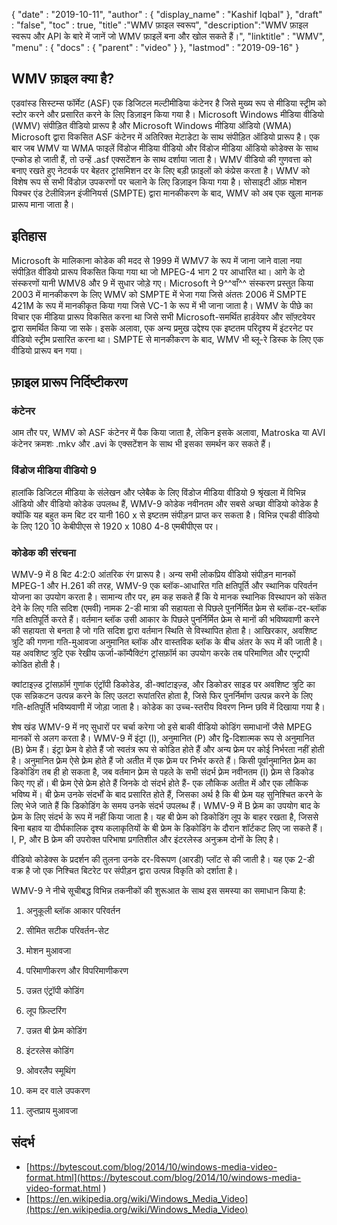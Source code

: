{
  "date" : "2019-10-11",
  "author" : {
    "display_name" : "Kashif Iqbal"
},
  "draft" : "false",
  "toc" : true,
  "title" :"WMV फ़ाइल स्वरूप",
  "description":"WMV फ़ाइल स्वरूप और API के बारे में जानें जो WMV फ़ाइलें बना और खोल सकते हैं।",
  "linktitle" : "WMV",
  "menu" : {
    "docs" : {
      "parent" : "video"
}
},
  "lastmod" : "2019-09-16"
}

## WMV फ़ाइल क्या है?

एडवांस्ड सिस्टम्स फॉर्मेट (ASF) एक डिजिटल मल्टीमीडिया कंटेनर है जिसे मुख्य रूप से मीडिया स्ट्रीम को स्टोर करने और प्रसारित करने के लिए डिज़ाइन किया गया है। Microsoft Windows मीडिया वीडियो (WMV) संपीड़ित वीडियो प्रारूप है और Microsoft Windows मीडिया ऑडियो (WMA) Microsoft द्वारा विकसित ASF कंटेनर में अतिरिक्त मेटाडेटा के साथ संपीड़ित ऑडियो प्रारूप है। एक बार जब WMV या WMA फाइलें विंडोज मीडिया वीडियो और विंडोज मीडिया ऑडियो कोडेक्स के साथ एन्कोड हो जाती हैं, तो उन्हें .asf एक्सटेंशन के साथ दर्शाया जाता है। WMV वीडियो की गुणवत्ता को बनाए रखते हुए नेटवर्क पर बेहतर ट्रांसमिशन दर के लिए बड़ी फ़ाइलों को कंप्रेस करता है। WMV को विशेष रूप से सभी विंडोज़ उपकरणों पर चलाने के लिए डिज़ाइन किया गया है। सोसाइटी ऑफ़ मोशन पिक्चर एंड टेलीविज़न इंजीनियर्स (SMPTE) द्वारा मानकीकरण के बाद, WMV को अब एक खुला मानक प्रारूप माना जाता है।

## इतिहास ##

Microsoft के मालिकाना कोडेक की मदद से 1999 में WMV7 के रूप में जाना जाने वाला नया संपीड़ित वीडियो प्रारूप विकसित किया गया था जो MPEG-4 भाग 2 पर आधारित था। आगे के दो संस्करणों यानी WMV8 और 9 में सुधार जोड़े गए। Microsoft ने 9^^वाँ^^ संस्करण प्रस्तुत किया 2003 में मानकीकरण के लिए WMV को SMPTE में भेजा गया जिसे अंततः 2006 में SMPTE 421M के रूप में मानकीकृत किया गया जिसे VC-1 के रूप में भी जाना जाता है। WMV के पीछे का विचार एक मीडिया प्रारूप विकसित करना था जिसे सभी Microsoft-समर्थित हार्डवेयर और सॉफ़्टवेयर द्वारा समर्थित किया जा सके। इसके अलावा, एक अन्य प्रमुख उद्देश्य एक इष्टतम परिदृश्य में इंटरनेट पर वीडियो स्ट्रीम प्रसारित करना था। SMPTE से मानकीकरण के बाद, WMV भी ब्लू-रे डिस्क के लिए एक वीडियो प्रारूप बन गया।

## फ़ाइल प्रारूप निर्दिष्टीकरण

### कंटेनर

आम तौर पर, WMV को ASF कंटेनर में पैक किया जाता है, लेकिन इसके अलावा, Matroska या AVI कंटेनर क्रमशः .mkv और .avi के एक्सटेंशन के साथ भी इसका समर्थन कर सकते हैं।

### विंडोज मीडिया वीडियो 9

हालांकि डिजिटल मीडिया के संलेखन और प्लेबैक के लिए विंडोज मीडिया वीडियो 9 श्रृंखला में विभिन्न ऑडियो और वीडियो कोडेक उपलब्ध हैं, WMV-9 कोडेक नवीनतम और सबसे अच्छा वीडियो कोडेक है क्योंकि यह बहुत कम बिट दर यानी 160 x से इष्टतम संपीड़न प्राप्त कर सकता है। विभिन्न एचडी वीडियो के लिए 120 10 केबीपीएस से 1920 x 1080 4-8 एमबीपीएस पर।

### कोडेक की संरचना

WMV-9 में 8 बिट 4:2:0 आंतरिक रंग प्रारूप है। अन्य सभी लोकप्रिय वीडियो संपीड़न मानकों MPEG-1 और H.261 की तरह, WMV-9 एक ब्लॉक-आधारित गति क्षतिपूर्ति और स्थानिक परिवर्तन योजना का उपयोग करता है। सामान्य तौर पर, हम कह सकते हैं कि ये मानक स्थानिक विस्थापन को संकेत देने के लिए गति सदिश (एमवी) नामक 2-डी मात्रा की सहायता से पिछले पुनर्निर्मित फ्रेम से ब्लॉक-दर-ब्लॉक गति क्षतिपूर्ति करते हैं। वर्तमान ब्लॉक उसी आकार के पिछले पुनर्निर्मित फ्रेम से मानों की भविष्यवाणी करने की सहायता से बनता है जो गति सदिश द्वारा वर्तमान स्थिति से विस्थापित होता है। आखिरकार, अवशिष्ट त्रुटि की गणना गति-मुआवजा अनुमानित ब्लॉक और वास्तविक ब्लॉक के बीच अंतर के रूप में की जाती है। यह अवशिष्ट त्रुटि एक रेखीय ऊर्जा-कॉम्पैक्टिंग ट्रांसफ़ॉर्म का उपयोग करके तब परिमाणित और एन्ट्रापी कोडित होती है।

क्वांटाइज़्ड ट्रांसफ़ॉर्म गुणांक एंट्रॉपी डिकोडेड, डी-क्वांटाइज़्ड, और डिकोडर साइड पर अवशिष्ट त्रुटि का एक सन्निकटन उत्पन्न करने के लिए उलटा रूपांतरित होता है, जिसे फिर पुनर्निर्माण उत्पन्न करने के लिए गति-क्षतिपूर्ति भविष्यवाणी में जोड़ा जाता है। कोडेक का उच्च-स्तरीय विवरण निम्न छवि में दिखाया गया है।

शेष खंड WMV-9 में नए सुधारों पर चर्चा करेगा जो इसे बाकी वीडियो कोडिंग समाधानों जैसे MPEG मानकों से अलग करता है। WMV-9 में इंट्रा (I), अनुमानित (P) और द्वि-दिशात्मक रूप से अनुमानित (B) फ्रेम हैं। इंट्रा फ्रेम वे होते हैं जो स्वतंत्र रूप से कोडित होते हैं और अन्य फ्रेम पर कोई निर्भरता नहीं होती है। अनुमानित फ़्रेम ऐसे फ़्रेम होते हैं जो अतीत में एक फ़्रेम पर निर्भर करते हैं। किसी पूर्वानुमानित फ़्रेम का डिकोडिंग तब ही हो सकता है, जब वर्तमान फ़्रेम से पहले के सभी संदर्भ फ़्रेम नवीनतम (I) फ़्रेम से डिकोड किए गए हों। बी फ्रेम ऐसे फ्रेम होते हैं जिनके दो संदर्भ होते हैं- एक लौकिक अतीत में और एक लौकिक भविष्य में। बी फ्रेम उनके संदर्भों के बाद प्रसारित होते हैं, जिसका अर्थ है कि बी फ्रेम यह सुनिश्चित करने के लिए भेजे जाते हैं कि डिकोडिंग के समय उनके संदर्भ उपलब्ध हैं। WMV-9 में B फ़्रेम का उपयोग बाद के फ़्रेम के लिए संदर्भ के रूप में नहीं किया जाता है। यह बी फ्रेम को डिकोडिंग लूप के बाहर रखता है, जिससे बिना बहाव या दीर्घकालिक दृश्य कलाकृतियों के बी फ्रेम के डिकोडिंग के दौरान शॉर्टकट लिए जा सकते हैं। I, P, और B फ्रेम की उपरोक्त परिभाषा प्रगतिशील और इंटरलेस्ड अनुक्रम दोनों के लिए है।

वीडियो कोडेक्स के प्रदर्शन की तुलना उनके दर-विरूपण (आरडी) प्लॉट से की जाती है। यह एक 2-डी वक्र है जो एक निश्चित बिटरेट पर संपीड़न द्वारा उत्पन्न विकृति को दर्शाता है।

WMV-9 ने नीचे सूचीबद्ध विभिन्न तकनीकों की शुरूआत के साथ इस समस्या का समाधान किया है:

1. अनुकूली ब्लॉक आकार परिवर्तन

2. सीमित सटीक परिवर्तन-सेट

3. मोशन मुआवजा

4. परिमाणीकरण और विपरिमाणीकरण

5. उन्नत एंट्रॉपी कोडिंग

6. लूप फ़िल्टरिंग

7. उन्नत बी फ्रेम कोडिंग

8. इंटरलेस कोडिंग

9. ओवरलैप स्मूथिंग

10. कम दर वाले उपकरण

11. लुप्तप्राय मुआवजा

## संदर्भ ##

* [https://bytescout.com/blog/2014/10/windows-media-video-format.html](https://bytescout.com/blog/2014/10/windows-media-video-format.html )
* [https://en.wikipedia.org/wiki/Windows_Media_Video](https://en.wikipedia.org/wiki/Windows_Media_Video)
